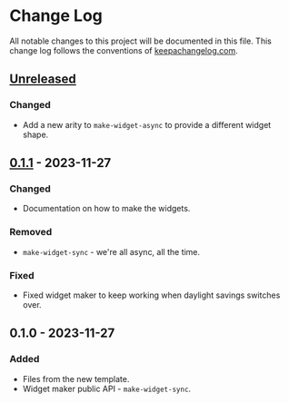 # Change Log
All notable changes to this project will be documented in this file. This change log follows the conventions of [keepachangelog.com](http://keepachangelog.com/).

## [Unreleased]
### Changed
- Add a new arity to `make-widget-async` to provide a different widget shape.

## [0.1.1] - 2023-11-27
### Changed
- Documentation on how to make the widgets.

### Removed
- `make-widget-sync` - we're all async, all the time.

### Fixed
- Fixed widget maker to keep working when daylight savings switches over.

## 0.1.0 - 2023-11-27
### Added
- Files from the new template.
- Widget maker public API - `make-widget-sync`.

[Unreleased]: https://sourcehost.site/your-name/functional_tasks/compare/0.1.1...HEAD
[0.1.1]: https://sourcehost.site/your-name/functional_tasks/compare/0.1.0...0.1.1
